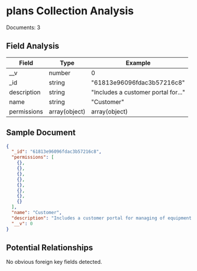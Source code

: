 # plans Collection Analysis

Documents: 3

## Field Analysis

| Field | Type | Example |
|-------|------|--------|
| __v | number | 0 |
| _id | string | "61813e96096fdac3b57216c8" |
| description | string | "Includes a customer portal for..." |
| name | string | "Customer" |
| permissions | array(object) | array(object) |

## Sample Document

```json
{
  "_id": "61813e96096fdac3b57216c8",
  "permissions": [
    {},
    {},
    {},
    {},
    {},
    {},
    {},
    {}
  ],
  "name": "Customer",
  "description": "Includes a customer portal for managing of equipment within many locations.",
  "__v": 0
}
```

## Potential Relationships

No obvious foreign key fields detected.
